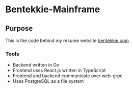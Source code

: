 # Bentekkie-Mainframe

## Purpose
This is the code behind my resume website [bentekkie.com](http://bentekkie.com)

### Tools
- Backend written in Go
- Frontend uses React.js written in TypeScript
- Frontend and backend communicate over web-grpc
- Uses PostgreSQL as a file system